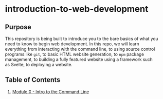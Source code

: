# introduction-to-web-development

## Purpose

This repository is being built to introduce you to the bare basics of what you need to know to begin web development. In this repo, we will learn everything from interacting with the command line, to using source control programs like `git`, to basic HTML website generation, to `npm` package management, to building a fully featured website using a framework such as Svelte, to deploying a website.

## Table of Contents

1. [Module 0 - Intro to the Command Line](/module-0/README.md)
